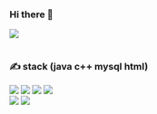 ### Hi there 👋

<!--
**rubyjane16/rubyjane16** is a ✨ _special_ ✨ repository because its `README.md` (this file) appears on your GitHub profile.

Here are some ideas to get you started:

- 🔭 I’m currently working on ...
- 🌱 I’m currently learning ...
- 👯 I’m looking to collaborate on ...
- 🤔 I’m looking for help with ...
- 💬 Ask me about ...
- 📫 How to reach me: ...
- 😄 Pronouns: ...
- ⚡ Fun fact: ...
-->
   <p><a href="https://blog.naver.com/seoul8338" target="_blank"><img src="https://img.shields.io/badge/MY BLOG-ED0086?style=flat&logo=GitHub Sponsors&logoColor=white"/></a></p>   
     

   #
   ### ✍ stack (java c++ mysql html)
   <p>
      <img src="https://img.shields.io/badge/JAVA-007396?style=flat&logo=java&logoColor=white">
      <img src="https://img.shields.io/badge/c++-00599C?style=flat&logo=c++&logoColor=white">
      <img src="https://img.shields.io/badge/mysql-4479A1?style=flat&logo=mysql&logoColor=white">
      <img src="https://img.shields.io/badge/html-E34F26?style=flat&logo=html&logoColor=white">
   
   <br>
    <img src="https://img.shields.io/badge/spring-E34F26?style=flat&logo=spring&logoColor=white">
    <img src="https://img.shields.io/badge/linux-E34F26?style=flat&logo=linux&logoColor=white">

   </p>
   


</div>
